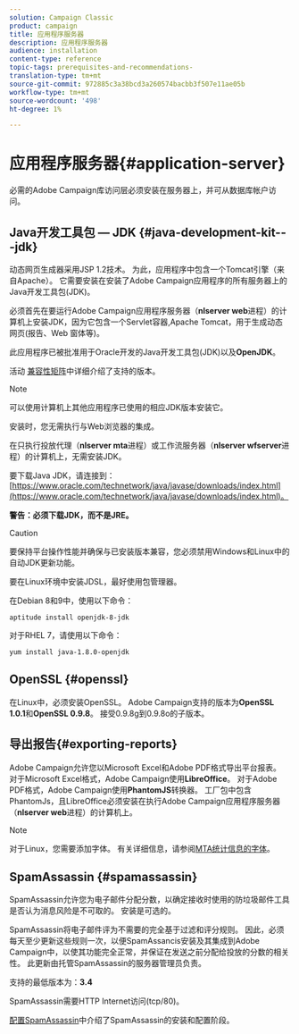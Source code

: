 ```yaml
---
solution: Campaign Classic
product: campaign
title: 应用程序服务器
description: 应用程序服务器
audience: installation
content-type: reference
topic-tags: prerequisites-and-recommendations-
translation-type: tm+mt
source-git-commit: 972885c3a38bcd3a260574bacbb3f507e11ae05b
workflow-type: tm+mt
source-wordcount: '498'
ht-degree: 1%

---
```



# 应用程序服务器{#application-server}

必需的Adobe Campaign库访问层必须安装在服务器上，并可从数据库帐户访问。

## Java开发工具包 — JDK {#java-development-kit---jdk}

动态网页生成器采用JSP 1.2技术。 为此，应用程序中包含一个Tomcat引擎（来自Apache）。 它需要安装在安装了Adobe Campaign应用程序的所有服务器上的Java开发工具包(JDK)。

必须首先在要运行Adobe Campaign应用程序服务器（**nlserver web**&#x200B;进程）的计算机上安装JDK，因为它包含一个Servlet容器,Apache Tomcat，用于生成动态网页(报告、Web 窗体等)。

此应用程序已被批准用于Oracle开发的Java开发工具包(JDK)以及&#x200B;**OpenJDK**。

活动 [兼容性矩阵](../../rn/using/compatibility-matrix.md)中详细介绍了支持的版本。

>[!NOTE]
>
>可以使用计算机上其他应用程序已使用的相应JDK版本安装它。
>  
>安装时，您无需执行与Web浏览器的集成。
>
>在只执行投放代理（**nlserver mta**&#x200B;进程）或工作流服务器（**nlserver wfserver**&#x200B;进程）的计算机上，无需安装JDK。

要下载Java JDK，请连接到：[https://www.oracle.com/technetwork/java/javase/downloads/index.html](https://www.oracle.com/technetwork/java/javase/downloads/index.html)。

**警告：必须下载JDK，而不是JRE。**

>[!CAUTION]
>
>要保持平台操作性能并确保与已安装版本兼容，您必须禁用Windows和Linux中的自动JDK更新功能。

要在Linux环境中安装JDSL，最好使用包管理器。

在Debian 8和9中，使用以下命令：

```
aptitude install openjdk-8-jdk
```

对于RHEL 7，请使用以下命令：

```
yum install java-1.8.0-openjdk
```

## OpenSSL {#openssl}

在Linux中，必须安装OpenSSL。 Adobe Campaign支持的版本为&#x200B;**OpenSSL 1.0.1**&#x200B;和&#x200B;**OpenSSL 0.9.8**。 接受0.9.8g到0.9.8o的子版本。

## 导出报告{#exporting-reports}

Adobe Campaign允许您以Microsoft Excel和Adobe PDF格式导出平台报表。 对于Microsoft Excel格式，Adobe Campaign使用&#x200B;**LibreOffice**。 对于Adobe PDF格式，Adobe Campaign使用&#x200B;**PhantomJS**&#x200B;转换器。 工厂包中包含PhantomJs，且LibreOffice必须安装在执行Adobe Campaign应用程序服务器（**nlserver web**&#x200B;进程）的计算机上。

>[!NOTE]
>
>对于Linux，您需要添加字体。 有关详细信息，请参阅[MTA统计信息的字体](../../installation/using/prerequisites-of-campaign-installation-in-linux.md#fonts-for-mta-statistics)。

## SpamAssassin {#spamassassin}

SpamAssassin允许您为电子邮件分配分数，以确定接收时使用的防垃圾邮件工具是否认为消息风险是不可取的。 安装是可选的。

SpamAssassin将电子邮件评为不需要的完全基于过滤和评分规则。 因此，必须每天至少更新这些规则一次，以便SpamAssancis安装及其集成到Adobe Campaign中，以使其功能完全正常，并保证在发送之前分配给投放的分数的相关性。 此更新由托管SpamAssassin的服务器管理员负责。

支持的最低版本为：**3.4**

SpamAssassin需要HTTP Internet访问(tcp/80)。

[配置SpamAssassin](../../installation/using/configuring-spamassassin.md)中介绍了SpamAssassin的安装和配置阶段。
